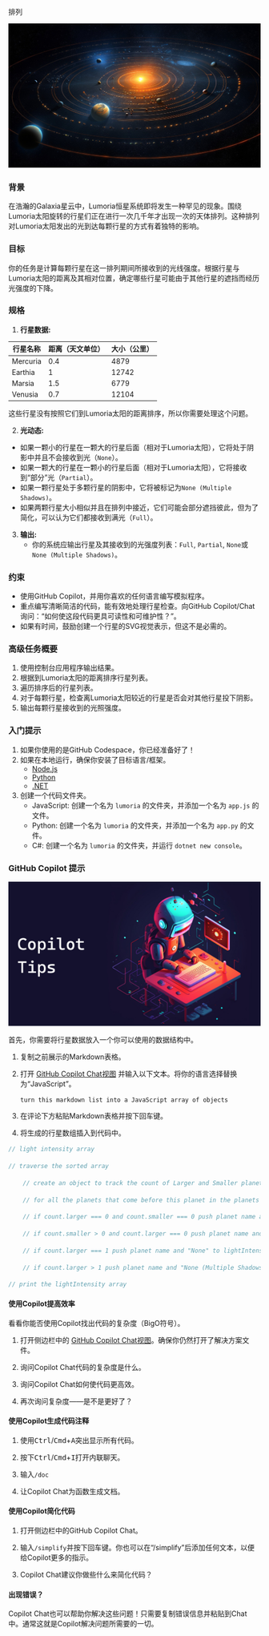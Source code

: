 排列

![Lumoria](../../Images/lumoria.jpg)

### 背景

在浩瀚的Galaxia星云中，Lumoria恒星系统即将发生一种罕见的现象。围绕Lumoria太阳旋转的行星们正在进行一次几千年才出现一次的天体排列。这种排列对Lumoria太阳发出的光到达每颗行星的方式有着独特的影响。

### 目标

你的任务是计算每颗行星在这一排列期间所接收到的光线强度。根据行星与Lumoria太阳的距离及其相对位置，确定哪些行星可能由于其他行星的遮挡而经历光强度的下降。

### 规格

1. **行星数据:**

| 行星名称 | 距离（天文单位） | 大小（公里） |
|---------|-----------------|-------------|
| Mercuria | 0.4             | 4879       |
| Earthia  | 1               | 12742      |
| Marsia   | 1.5             | 6779       |
| Venusia  | 0.7             | 12104      |

这些行星没有按照它们到Lumoria太阳的距离排序，所以你需要处理这个问题。

2. **光动态:**
- 如果一颗小的行星在一颗大的行星后面（相对于Lumoria太阳），它将处于阴影中并且不会接收到光（`None`）。
- 如果一颗大的行星在一颗小的行星后面（相对于Lumoria太阳），它将接收到“部分”光（`Partial`）。
- 如果一颗行星处于多颗行星的阴影中，它将被标记为`None (Multiple Shadows)`。
- 如果两颗行星大小相似并且在排列中接近，它们可能会部分遮挡彼此，但为了简化，可以认为它们都接收到满光（`Full`）。

3. **输出:**
    - 你的系统应输出行星及其接收到的光强度列表：`Full`, `Partial`, `None`或`None (Multiple Shadows)`。

### 约束

- 使用GitHub Copilot，并用你喜欢的任何语言编写模拟程序。
- 重点编写清晰简洁的代码，能有效地处理行星检查。向GitHub Copilot/Chat询问：“如何使这段代码更具可读性和可维护性？”。
- 如果有时间，鼓励创建一个行星的SVG视觉表示，但这不是必需的。

### 高级任务概要

1. 使用控制台应用程序输出结果。
2. 根据到Lumoria太阳的距离排序行星列表。
3. 遍历排序后的行星列表。
4. 对于每颗行星，检查离Lumoria太阳较近的行星是否会对其他行星投下阴影。
5. 输出每颗行星接收到的光照强度。

### 入门提示

1. 如果你使用的是GitHub Codespace，你已经准备好了！
2. 如果在本地运行，确保你安装了目标语言/框架。
    - [Node.js](https://nodejs.org)
    - [Python](https://www.python.org/downloads/)
    - [.NET](https://dot.net)
3. 创建一个代码文件夹。
    - JavaScript: 创建一个名为 `lumoria` 的文件夹，并添加一个名为 `app.js` 的文件。
    - Python: 创建一个名为 `lumoria` 的文件夹，并添加一个名为 `app.py` 的文件。
    - C#: 创建一个名为 `lumoria` 的文件夹，并运行 `dotnet new console`。

### GitHub Copilot 提示

[![Copilot Tips](../../Images/copilot-tips.jpg)](#)

首先，你需要将行星数据放入一个你可以使用的数据结构中。

1. 复制之前展示的Markdown表格。
2. 打开 [GitHub Copilot Chat视图](https://docs.github.com/en/copilot/github-copilot-chat/using-github-copilot-chat#asking-your-first-question) 并输入以下文本。将你的语言选择替换为“JavaScript”。
    
    ```text
    turn this markdown list into a JavaScript array of objects
    ```

3. 在评论下方粘贴Markdown表格并按下回车键。
4. 将生成的行星数组插入到代码中。

```js
// light intensity array

// traverse the sorted array

    // create an object to track the count of Larger and Smaller planets that are closer to the sun than the current planet

    // for all the planets that come before this planet in the planets array, increment Larger if they are larger than the current planet or Smaller if they are smaller than the current planet

    // if count.larger === 0 and count.smaller === 0 push planet name and "Full" to lightIntensity 

    // if count.smaller > 0 and count.larger === 0 push planet name and "Partial" to lightIntensity

    // if count.larger === 1 push planet name and "None" to lightIntensity

    // if count.larger > 1 push planet name and "None (Multiple Shadows)" to lightIntensity

// print the lightIntensity array
```

#### 使用Copilot提高效率

看看你能否使用Copilot找出代码的复杂度（BigO符号）。

1. 打开侧边栏中的 [GitHub Copilot Chat视图](https://docs.github.com/en/copilot/github-copilot-chat/using-github-copilot-chat#asking-your-first-question)。确保你仍然打开了解决方案文件。

1. 询问Copilot Chat代码的复杂度是什么。

1. 询问Copilot Chat如何使代码更高效。

1. 再次询问复杂度——是不是更好了？

#### 使用Copilot生成代码注释

1. 使用<kbd>Ctrl</kbd>/<kbd>Cmd</kbd>+<kbd>A</kbd>突出显示所有代码。

1. 按下<kbd>Ctrl</kbd>/<kbd>Cmd</kbd>+<kbd>I</kbd>打开内联聊天。

1. 输入`/doc`

1. 让Copilot Chat为函数生成文档。

#### 使用Copilot简化代码

1. 打开侧边栏中的GitHub Copilot Chat。

1. 输入`/simplify`并按下回车键。你也可以在“/simplify”后添加任何文本，以便给Copilot更多的指示。

1. Copilot Chat建议你做些什么来简化代码？

#### 出现错误？

Copilot Chat也可以帮助你解决这些问题！只需要复制错误信息并粘贴到Chat中。通常这就是Copilot解决问题所需要的一切。